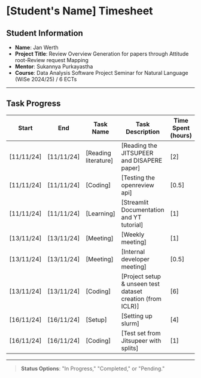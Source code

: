 # [Student's Name] Timesheet

## Student Information
- **Name**: Jan Werth
- **Project Title**: Review Overview Generation for papers through Attitude root-Review request Mapping 
- **Mentor**: Sukannya Purkayastha
- **Course**: Data Analysis Software Project Seminar for Natural Language (WiSe 2024/25) / 6 ECTs

---

## Task Progress

| Start      | End        | Task Name            | Task Description                                           | Time Spent (hours) | Status       |
|------------|------------|----------------------|------------------------------------------------------------|--------------------|--------------|
| [11/11/24] | [11/11/24] | [Reading literature] | [Reading the JITSUPEER and DISAPERE paper]                 | [2]                | [Completed]  |
| [11/11/24] | [11/11/24] | [Coding]             | [Testing the openreview api]                               | [0.5]              | [Completed]  |
| [11/11/24] | [11/11/24] | [Learning]           | [Streamlit Documentation and YT tutorial]                  | [1]                | [Completed]  |
| [13/11/24] | [13/11/24] | [Meeting]            | [Weekly meeting]                                           | [1]                | [Completed]  |
| [13/11/24] | [13/11/24] | [Meeting]            | [Internal developer meeting]                               | [0.5]              | [Completed]  |
| [13/11/24] | [13/11/24] | [Coding]             | [Project setup & unseen test dataset creation (from ICLR)] | [6]                | [Completed]  |
| [16/11/24] | [16/11/24] | [Setup]              | [Setting up slurm]                                         | [4]                | [In Progess] |
| [16/11/24] | [16/11/24] | [Coding]             | [Test set from Jitsupeer with splits]                      | [1]                | [Completed]  |



---

> **Status Options**: "In Progress," "Completed," or "Pending."
